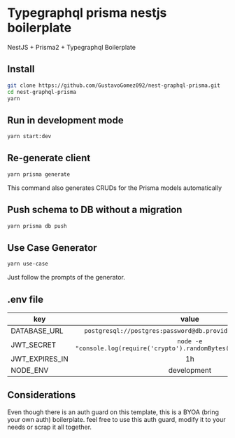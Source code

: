 # Typegraphql prisma nestjs boilerplate

NestJS + Prisma2 + Typegraphql Boilerplate

## Install

```bash
git clone https://github.com/GustavoGomez092/nest-graphql-prisma.git
cd nest-graphql-prisma
yarn
```

## Run in development mode
```bash
yarn start:dev
```

## Re-generate client
```bash
yarn prisma generate
```
This command also generates CRUDs for the Prisma models automatically

## Push schema to DB without a migration
```bash
yarn prisma db push
```

## Use Case Generator
```bash
yarn use-case
```
Just follow the prompts of the generator.

## .env file
| key            |      value                                                                          |
|----------------|:-----------------------------------------------------------------------------------:|
| DATABASE_URL   |  ```postgresql://postgres:password@db.provider.co:5432/postgres```                  |
| JWT_SECRET     |  ```node -e "console.log(require('crypto').randomBytes(32).toString('hex'))"```     |
| JWT_EXPIRES_IN | 1h                                                                                  |
| NODE_ENV       | development || production                                                           |

## Considerations
Even though there is an auth guard on this template, this is a BYOA (bring your own auth) boilerplate. feel free to use this auth guard, modify it to your needs or scrap it all together.